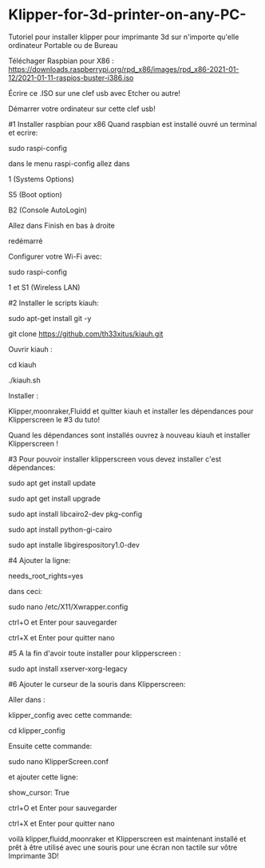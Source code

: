 # Klipper-for-3d-printer-on-any-PC-
Tutoriel pour installer klipper pour imprimante 3d sur n'importe qu'elle ordinateur Portable ou de Bureau

Téléchager Raspbian pour X86 :
https://downloads.raspberrypi.org/rpd_x86/images/rpd_x86-2021-01-12/2021-01-11-raspios-buster-i386.iso

Écrire ce .ISO sur une clef usb avec Etcher ou autre!

Démarrer votre ordinateur sur cette clef usb!

#1 Installer raspbian pour x86
Quand raspbian est installé ouvré un terminal et ecrire:

sudo raspi-config
 
dans le menu raspi-config allez dans
 
1 (Systems Options)

S5 (Boot option)

B2 (Console AutoLogin)

Allez dans Finish en bas à droite

redémarré

Configurer votre Wi-Fi avec:

sudo raspi-config 

1 et S1 (Wireless LAN)

#2 Installer le scripts kiauh:

sudo apt-get install git -y

git clone https://github.com/th33xitus/kiauh.git

Ouvrir kiauh :

cd kiauh

./kiauh.sh

Installer :

Klipper,moonraker,Fluidd et quitter kiauh et installer 
les dépendances pour Klipperscreen le #3 du tuto!

Quand les dépendances sont installés ouvrez à nouveau kiauh
et installer Klipperscreen !

#3 Pour pouvoir installer klipperscreen vous devez installer c'est dépendances:

sudo apt get install update

sudo apt get install upgrade

sudo apt install libcairo2-dev pkg-config

sudo apt install python-gi-cairo

sudo apt installe libgirespository1.0-dev

#4 Ajouter la ligne:

needs_root_rights=yes 
 
dans ceci:

sudo nano /etc/X11/Xwrapper.config 

ctrl+O et Enter pour sauvegarder 

ctrl+X et Enter pour quitter nano

#5 A la fin d'avoir toute installer pour klipperscreen :

sudo apt install xserver-xorg-legacy

#6 Ajouter le curseur de la souris dans Klipperscreen:

Aller dans :

klipper_config avec cette commande:

cd klipper_config

Ensuite cette commande:

sudo nano KlipperScreen.conf

et ajouter cette ligne:

show_cursor: True

ctrl+O et Enter pour sauvegarder 

ctrl+X et Enter pour quitter nano

voilà klipper,fluidd,moonraker et Klipperscreen 
est maintenant installé et prêt à être utilisé 
avec une souris pour une écran non tactile sur vôtre Imprimante 3D!
